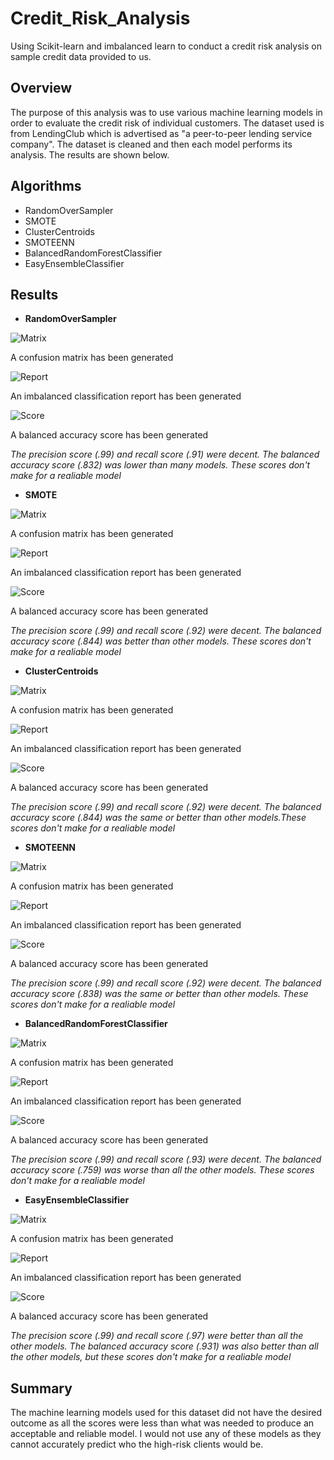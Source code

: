 # Credit_Risk_Analysis

Using Scikit-learn and imbalanced learn to conduct a credit risk analysis on sample credit data provided to us.

## Overview

The purpose of this analysis was to use various machine learning models in order to evaluate the credit risk of individual customers. The dataset used is from LendingClub which is advertised as "a peer-to-peer lending service company". The dataset is cleaned and then each model performs its analysis. The results are shown below. 

## Algorithms

- RandomOverSampler
- SMOTE
- ClusterCentroids
- SMOTEENN
- BalancedRandomForestClassifier
- EasyEnsembleClassifier

## Results

- **RandomOverSampler**

![Matrix](./Images/OverSampler_confuson_matrix.png)

A confusion matrix has been generated

![Report](./Images/Oversampling_imbalanced_classification_report.png)

An imbalanced classification report has been generated

![Score](./Images/Oversampling_balanced_accuracy_score.png)

A balanced accuracy score has been generated

*The precision score (.99) and recall score (.91) were decent. The balanced accuracy score (.832) was lower than many models. These scores don't make for a realiable model*

- **SMOTE**

![Matrix](./Images/SMOTE_oversampling_confuson_matrix.png)

A confusion matrix has been generated

![Report](./Images/SMOTE_oversampling_imbalanced_classification_report.png)

An imbalanced classification report has been generated

![Score](./Images/SMOTE_balanced_accuracy_score.png)

A balanced accuracy score has been generated

*The precision score (.99) and recall score (.92) were decent. The balanced accuracy score (.844) was better than other models. These scores don't make for a realiable model*

- **ClusterCentroids**

![Matrix](./Images/Undersampling_confuson_matrix.png)

A confusion matrix has been generated

![Report](./Images/Undersampling_imbalanced_classification_report.png)

An imbalanced classification report has been generated

![Score](./Images/Undersampling_balanced_accuracy_score.png)

A balanced accuracy score has been generated

*The precision score (.99) and recall score (.92) were decent. The balanced accuracy score (.844) was the same or better than other models.These scores don't make for a realiable model*

- **SMOTEENN**

![Matrix](./Images/SMOTEENN_combination_confuson_matrix.png)

A confusion matrix has been generated

![Report](./Images/SMOTEENN_combination_imbalanced_classification_report.png)

An imbalanced classification report has been generated

![Score](./Images/SMOTEEN_balanced_accuracy_score.png)

A balanced accuracy score has been generated

*The precision score (.99) and recall score (.92) were decent. The balanced accuracy score (.838) was the same or better than other models. These scores don't make for a realiable model*

- **BalancedRandomForestClassifier**

![Matrix](./Images/Balanced_Random_Forest_Classifier_Matrix.png)

A confusion matrix has been generated

![Report](./Images/Balanced_Random_Forest_Classifier_classification_report.png)

An imbalanced classification report has been generated

![Score](./Images/Balanced_Random_Forest_Classifier_balanced_accuracy_score.png)

A balanced accuracy score has been generated

*The precision score (.99) and recall score (.93) were decent. The balanced accuracy score (.759) was worse than all the other models. These scores don't make for a realiable model*

- **EasyEnsembleClassifier**

![Matrix](./Images/Easy_Ensemble_Adaboost_Matrix.png)

A confusion matrix has been generated

![Report](./Images/Easy_Ensemble_Adaboost_classification_report.png)

An imbalanced classification report has been generated

![Score](./Images/Easy_Ensemble_balanced_accuracy_score.png)

A balanced accuracy score has been generated

*The precision score (.99) and recall score (.97) were better than all the other models. The balanced accuracy score (.931) was also better than all the other models, but these scores don't make for a realiable model*

## Summary

The machine learning models used for this dataset did not have the desired outcome as all the scores were less than what was needed to produce an acceptable and reliable model. I would not use any of these models as they cannot accurately predict who the high-risk clients would be.





